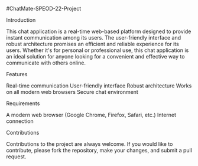 #ChatMate-SPEOD-22-Project

Introduction

This chat application is a real-time web-based platform designed to provide instant communication among its users. The user-friendly interface and robust architecture promises an efficient and reliable experience for its users. Whether it's for personal or professional use, this chat application is an ideal solution for anyone looking for a convenient and effective way to communicate with others online.

Features

Real-time communication
User-friendly interface
Robust architecture
Works on all modern web browsers
Secure chat environment

Requirements

A modern web browser (Google Chrome, Firefox, Safari, etc.)
Internet connection

Contributions

Contributions to the project are always welcome. If you would like to contribute, please fork the repository, make your changes, and submit a pull request.
